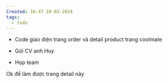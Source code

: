 ```yaml
---
Created: 16:47 19-03-2024
tags:
  - todo
---
```



- Code giao diện trang order và detail product trang coolmate

- Gửi CV anh Huy 
- Họp team 


Ok để làm được trang detail này 
